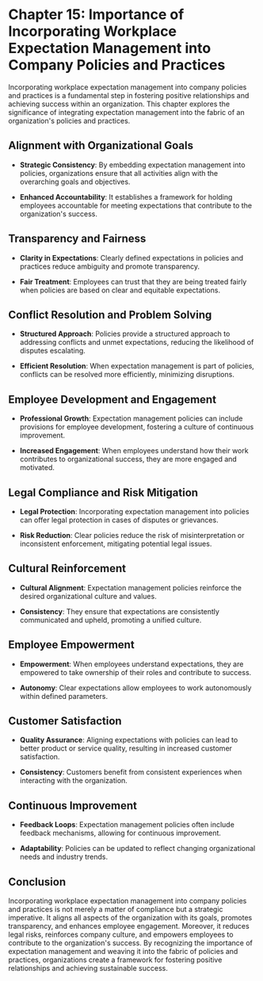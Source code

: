 Chapter 15: Importance of Incorporating Workplace Expectation Management into Company Policies and Practices
============================================================================================================

Incorporating workplace expectation management into company policies and practices is a fundamental step in fostering positive relationships and achieving success within an organization. This chapter explores the significance of integrating expectation management into the fabric of an organization's policies and practices.

Alignment with Organizational Goals
-----------------------------------

* **Strategic Consistency**: By embedding expectation management into policies, organizations ensure that all activities align with the overarching goals and objectives.

* **Enhanced Accountability**: It establishes a framework for holding employees accountable for meeting expectations that contribute to the organization's success.

Transparency and Fairness
-------------------------

* **Clarity in Expectations**: Clearly defined expectations in policies and practices reduce ambiguity and promote transparency.

* **Fair Treatment**: Employees can trust that they are being treated fairly when policies are based on clear and equitable expectations.

Conflict Resolution and Problem Solving
---------------------------------------

* **Structured Approach**: Policies provide a structured approach to addressing conflicts and unmet expectations, reducing the likelihood of disputes escalating.

* **Efficient Resolution**: When expectation management is part of policies, conflicts can be resolved more efficiently, minimizing disruptions.

Employee Development and Engagement
-----------------------------------

* **Professional Growth**: Expectation management policies can include provisions for employee development, fostering a culture of continuous improvement.

* **Increased Engagement**: When employees understand how their work contributes to organizational success, they are more engaged and motivated.

Legal Compliance and Risk Mitigation
------------------------------------

* **Legal Protection**: Incorporating expectation management into policies can offer legal protection in cases of disputes or grievances.

* **Risk Reduction**: Clear policies reduce the risk of misinterpretation or inconsistent enforcement, mitigating potential legal issues.

Cultural Reinforcement
----------------------

* **Cultural Alignment**: Expectation management policies reinforce the desired organizational culture and values.

* **Consistency**: They ensure that expectations are consistently communicated and upheld, promoting a unified culture.

Employee Empowerment
--------------------

* **Empowerment**: When employees understand expectations, they are empowered to take ownership of their roles and contribute to success.

* **Autonomy**: Clear expectations allow employees to work autonomously within defined parameters.

Customer Satisfaction
---------------------

* **Quality Assurance**: Aligning expectations with policies can lead to better product or service quality, resulting in increased customer satisfaction.

* **Consistency**: Customers benefit from consistent experiences when interacting with the organization.

Continuous Improvement
----------------------

* **Feedback Loops**: Expectation management policies often include feedback mechanisms, allowing for continuous improvement.

* **Adaptability**: Policies can be updated to reflect changing organizational needs and industry trends.

Conclusion
----------

Incorporating workplace expectation management into company policies and practices is not merely a matter of compliance but a strategic imperative. It aligns all aspects of the organization with its goals, promotes transparency, and enhances employee engagement. Moreover, it reduces legal risks, reinforces company culture, and empowers employees to contribute to the organization's success. By recognizing the importance of expectation management and weaving it into the fabric of policies and practices, organizations create a framework for fostering positive relationships and achieving sustainable success.
